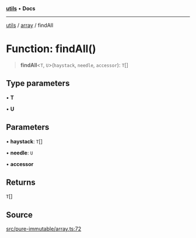[**utils**](../../../README.md) • **Docs**

***

[utils](../../../globals.md) / [array](../README.md) / findAll

# Function: findAll()

> **findAll**\<`T`, `U`\>(`haystack`, `needle`, `accessor`): `T`[]

## Type parameters

• **T**

• **U**

## Parameters

• **haystack**: `T`[]

• **needle**: `U`

• **accessor**

## Returns

`T`[]

## Source

[src/pure-immutable/array.ts:72](https://github.com/alpinisme/utils/blob/825f78da0ace828df12ea4d598fd95fa96ee25f5/src/pure-immutable/array.ts#L72)
